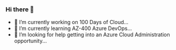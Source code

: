 ### Hi there 👋
- 🔭 I’m currently working on 100 Days of Cloud...
- 🌱 I’m currently learning AZ-400 Azure DevOps...
- 🤔 I’m looking for help getting into an Azure Cloud Administration opportunity...
<!--
**huetruong/huetruong** is a ✨ _special_ ✨ repository because its `README.md` (this file) appears on your GitHub profile.

Here are some ideas to get you started:

- 🔭 I’m currently working on ...
- 🌱 I’m currently learning ...
- 👯 I’m looking to collaborate on ...
- 🤔 I’m looking for help with ...
- 💬 Ask me about ...
- 📫 How to reach me: ...
- 😄 Pronouns: ...
- ⚡ Fun fact: ...
-->
